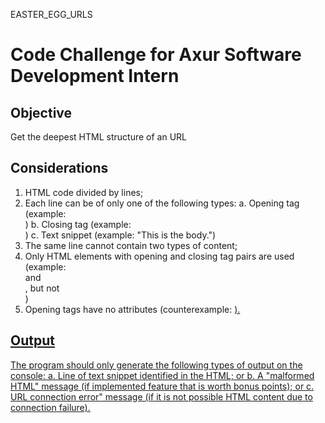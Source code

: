 EASTER_EGG_URLS

# Code Challenge for Axur Software Development Intern

## Objective

Get the deepest HTML structure of an URL

## Considerations

1. HTML code divided by lines;
2. Each line can be of only one of the following types:
    a. Opening tag (example: <div>)
    b. Closing tag (example: </div>)
    c. Text snippet (example: "This is the body.")
3. The same line cannot contain two types of content;
4. Only HTML elements with opening and closing tag pairs are used (example: <div> and </div>, but not <br/>)
5. Opening tags have no attributes (counterexample: <a href=”link.html”>).

## Output

The program should only generate the following types of output on the console:
a. Line of text snippet identified in the HTML; or
b. A "malformed HTML" message (if implemented feature that is worth bonus points); or
c. URL connection error" message (if it is not possible HTML content due to connection failure).

## 